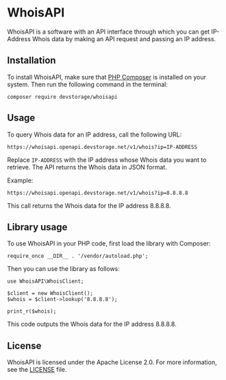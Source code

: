 
# WhoisAPI

WhoisAPI is a software with an API interface through which you can get IP-Address Whois data by making an API request and passing an IP address.

## Installation

To install WhoisAPI, make sure that [PHP Composer](https://getcomposer.org/) is installed on your system. Then run the following command in the terminal:

`composer require devstorage/whoisapi` 

## Usage

To query Whois data for an IP address, call the following URL:

`https://whoisapi.openapi.devstorage.net/v1/whois?ip=IP-ADDRESS` 

Replace `IP-ADDRESS` with the IP address whose Whois data you want to retrieve. The API returns the Whois data in JSON format.

Example:

`https://whoisapi.openapi.devstorage.net/v1/whois?ip=8.8.8.8` 

This call returns the Whois data for the IP address 8.8.8.8.

## Library usage

To use WhoisAPI in your PHP code, first load the library with Composer:


`require_once __DIR__ . '/vendor/autoload.php';` 

Then you can use the library as follows:

```
use WhoisAPI\WhoisClient;

$client = new WhoisClient();
$whois = $client->lookup('8.8.8.8');

print_r($whois);
```

This code outputs the Whois data for the IP address 8.8.8.8.

## License

WhoisAPI is licensed under the Apache License 2.0. For more information, see the [LICENSE](https://github.com/DevStorageEU/WhoisAPI/blob/main/LICENSE) file.
